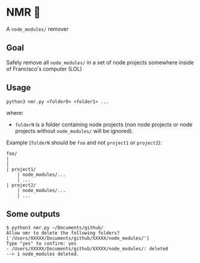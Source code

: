 # NMR 👾

A `node_modules/` remover 

## Goal

Safely remove all `node_modules/` in a set of node projects somewhere inside of Francisco's computer (LOL)

## Usage

`python3 nmr.py <folder0> <folder1> ...`

where:

- `folderN` is a folder containing node projects (non node projects or node projects without `node_modules/` will be ignored).

Example (`folderN` should be `foo` and not `project1` or `project2`):
```
foo/
|
|
| project1/
    | node_modules/...
    | ...
| project2/
    | node_modules/...
    | ...
```

## Some outputs

```
$ python3 nmr.py ~/Documents/github/
Allow nmr to delete the following folders? 
['/Users/XXXXX/Documents/github/XXXXX/node_modules/']
Type "yes" to confirm: yes
- /Users/XXXXX/Documents/github/XXXXX/node_modules/: deleted
--> 1 node_modules deleted.
```
